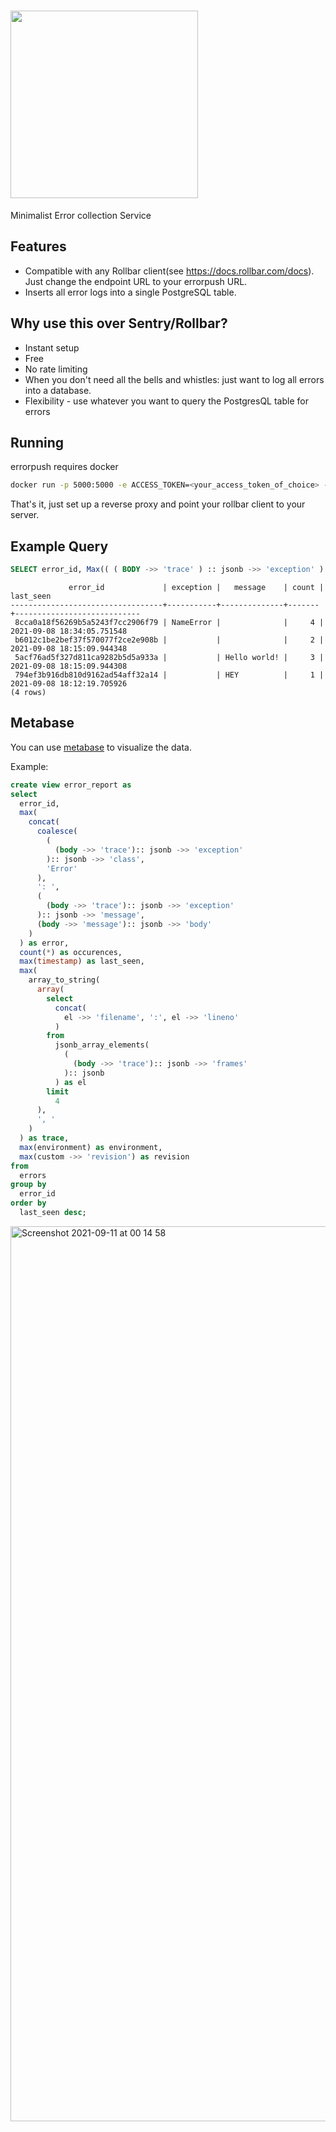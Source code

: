 # <img width="300" src="https://user-images.githubusercontent.com/2439255/132557116-8b47acdc-d259-492f-9c36-c18ac41c8826.png">
Minimalist Error collection Service

## Features
- Compatible with any Rollbar client(see https://docs.rollbar.com/docs). Just change the endpoint URL to your errorpush URL.
- Inserts all error logs into a single PostgreSQL table.

## Why use this over Sentry/Rollbar?
- Instant setup
- Free
- No rate limiting
- When you don't need all the bells and whistles: just want to log all errors into a database.
- Flexibility - use whatever you want to query the PostgresQL table for errors

## Running
errorpush requires docker

```bash
docker run -p 5000:5000 -e ACCESS_TOKEN=<your_access_token_of_choice> -e POSTGRES_URI=postgres://username:password@yourhost.com/yourdb hauxir/errorpush:latest
```
That's it, just set up a reverse proxy and point your rollbar client to your server.

## Example Query
```sql
SELECT error_id, Max(( ( BODY ->> 'trace' ) :: jsonb ->> 'exception' ) :: jsonb ->> 'class') AS EXCEPTION, Max(( ( BODY ->> 'message' ) :: jsonb ->> 'body' )) AS message, Count(*), Max(timestamp) AS last_seen FROM   errors GROUP  BY error_id ORDER  BY last_seen DESC;
```
```
             error_id             | exception |   message    | count |         last_seen          
----------------------------------+-----------+--------------+-------+----------------------------
 8cca0a18f56269b5a5243f7cc2906f79 | NameError |              |     4 | 2021-09-08 18:34:05.751548
 b6012c1be2bef37f570077f2ce2e908b |           |              |     2 | 2021-09-08 18:15:09.944348
 5acf76ad5f327d811ca9282b5d5a933a |           | Hello world! |     3 | 2021-09-08 18:15:09.944308
 794ef3b916db810d9162ad54aff32a14 |           | HEY          |     1 | 2021-09-08 18:12:19.705926
(4 rows)
```

## Metabase
You can use [metabase](https://github.com/metabase/metabase) to visualize the data.

Example: 
```sql
create view error_report as 
select 
  error_id, 
  max(
    concat(
      coalesce(
        (
          (body ->> 'trace'):: jsonb ->> 'exception'
        ):: jsonb ->> 'class', 
        'Error'
      ), 
      ': ', 
      (
        (body ->> 'trace'):: jsonb ->> 'exception'
      ):: jsonb ->> 'message', 
      (body ->> 'message'):: jsonb ->> 'body'
    )
  ) as error, 
  count(*) as occurences, 
  max(timestamp) as last_seen, 
  max(
    array_to_string(
      array(
        select 
          concat(
            el ->> 'filename', ':', el ->> 'lineno'
          ) 
        from 
          jsonb_array_elements(
            (
              (body ->> 'trace'):: jsonb ->> 'frames'
            ):: jsonb
          ) as el 
        limit 
          4
      ), 
      ', '
    )
  ) as trace, 
  max(environment) as environment, 
  max(custom ->> 'revision') as revision 
from 
  errors 
group by 
  error_id 
order by 
  last_seen desc;
  ```
 <img width="1432" alt="Screenshot 2021-09-11 at 00 14 58" src="https://user-images.githubusercontent.com/2439255/132930119-86a6debe-0b56-43a4-b709-c64d4df24194.png">
